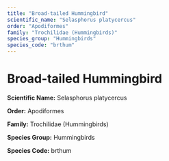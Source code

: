 ```yaml
---
title: "Broad-tailed Hummingbird"
scientific_name: "Selasphorus platycercus"
order: "Apodiformes"
family: "Trochilidae (Hummingbirds)"
species_group: "Hummingbirds"
species_code: "brthum"
---
```


# Broad-tailed Hummingbird

**Scientific Name:** Selasphorus platycercus

**Order:** Apodiformes

**Family:** Trochilidae (Hummingbirds)

**Species Group:** Hummingbirds

**Species Code:** brthum
